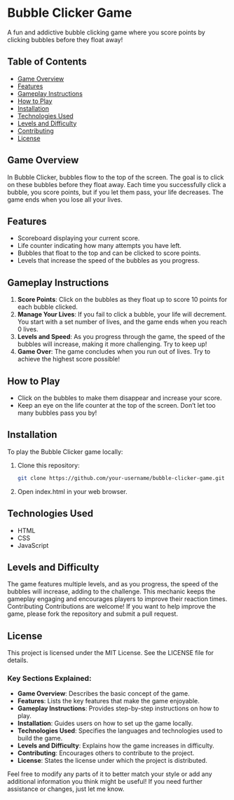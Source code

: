 # Bubble Clicker Game

A fun and addictive bubble clicking game where you score points by clicking bubbles before they float away!

## Table of Contents

- [Game Overview](#game-overview)
- [Features](#features)
- [Gameplay Instructions](#gameplay-instructions)
- [How to Play](#how-to-play)
- [Installation](#installation)
- [Technologies Used](#technologies-used)
- [Levels and Difficulty](#levels-and-difficulty)
- [Contributing](#contributing)
- [License](#license)

## Game Overview

In Bubble Clicker, bubbles flow to the top of the screen. The goal is to click on these bubbles before they float away. Each time you successfully click a bubble, you score points, but if you let them pass, your life decreases. The game ends when you lose all your lives.

## Features

- Scoreboard displaying your current score.
- Life counter indicating how many attempts you have left.
- Bubbles that float to the top and can be clicked to score points.
- Levels that increase the speed of the bubbles as you progress.

## Gameplay Instructions

1. **Score Points**: Click on the bubbles as they float up to score 10 points for each bubble clicked.
2. **Manage Your Lives**: If you fail to click a bubble, your life will decrement. You start with a set number of lives, and the game ends when you reach 0 lives.
3. **Levels and Speed**: As you progress through the game, the speed of the bubbles will increase, making it more challenging. Try to keep up!
4. **Game Over**: The game concludes when you run out of lives. Try to achieve the highest score possible!

## How to Play

- Click on the bubbles to make them disappear and increase your score.
- Keep an eye on the life counter at the top of the screen. Don’t let too many bubbles pass you by!

## Installation

To play the Bubble Clicker game locally:

1. Clone this repository:
   ```bash
   git clone https://github.com/your-username/bubble-clicker-game.git
2. Open index.html in your web browser.

## Technologies Used

- HTML
- CSS
- JavaScript


## Levels and Difficulty
The game features multiple levels, and as you progress, the speed of the bubbles will increase, adding to the challenge. This mechanic keeps the gameplay engaging and encourages players to improve their reaction times.
Contributing
Contributions are welcome! If you want to help improve the game, please fork the repository and submit a pull request.

## License
This project is licensed under the MIT License. See the LICENSE file for details.

### Key Sections Explained:
- **Game Overview**: Describes the basic concept of the game.
- **Features**: Lists the key features that make the game enjoyable.
- **Gameplay Instructions**: Provides step-by-step instructions on how to play.
- **Installation**: Guides users on how to set up the game locally.
- **Technologies Used**: Specifies the languages and technologies used to build the game.
- **Levels and Difficulty**: Explains how the game increases in difficulty.
- **Contributing**: Encourages others to contribute to the project.
- **License**: States the license under which the project is distributed.

Feel free to modify any parts of it to better match your style or add any additional information you think might be useful! If you need further assistance or changes, just let me know.
